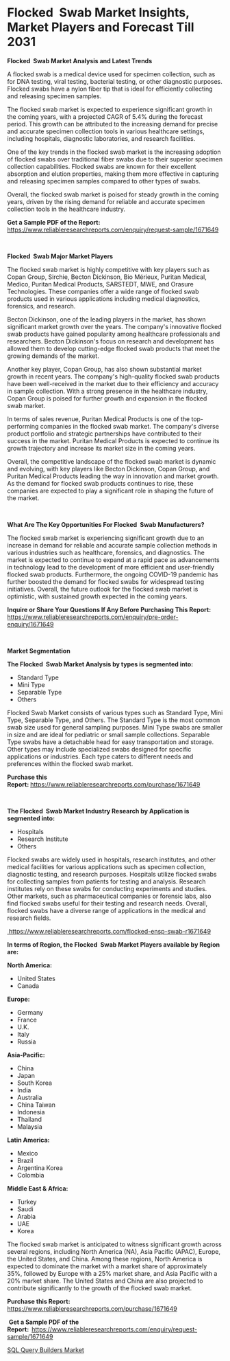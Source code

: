<p><h1>Flocked Swab Market Insights, Market Players and Forecast Till 2031</h1></p><p><strong>Flocked Swab Market Analysis and Latest Trends</strong></p>
<p><p>A flocked swab is a medical device used for specimen collection, such as for DNA testing, viral testing, bacterial testing, or other diagnostic purposes. Flocked swabs have a nylon fiber tip that is ideal for efficiently collecting and releasing specimen samples.</p><p>The flocked swab market is expected to experience significant growth in the coming years, with a projected CAGR of 5.4% during the forecast period. This growth can be attributed to the increasing demand for precise and accurate specimen collection tools in various healthcare settings, including hospitals, diagnostic laboratories, and research facilities.</p><p>One of the key trends in the flocked swab market is the increasing adoption of flocked swabs over traditional fiber swabs due to their superior specimen collection capabilities. Flocked swabs are known for their excellent absorption and elution properties, making them more effective in capturing and releasing specimen samples compared to other types of swabs.</p><p>Overall, the flocked swab market is poised for steady growth in the coming years, driven by the rising demand for reliable and accurate specimen collection tools in the healthcare industry.</p></p>
<p><strong>Get a Sample PDF of the Report:&nbsp;</strong> <a href="https://www.reliableresearchreports.com/enquiry/request-sample/1671649">https://www.reliableresearchreports.com/enquiry/request-sample/1671649</a></p>
<p>&nbsp;</p>
<p><strong>Flocked Swab Major Market Players</strong></p>
<p><p>The flocked swab market is highly competitive with key players such as Copan Group, Sirchie, Becton Dickinson, Bio Mérieux, Puritan Medical, Medico, Puritan Medical Products, SARSTEDT, MWE, and Orasure Technologies. These companies offer a wide range of flocked swab products used in various applications including medical diagnostics, forensics, and research.</p><p>Becton Dickinson, one of the leading players in the market, has shown significant market growth over the years. The company's innovative flocked swab products have gained popularity among healthcare professionals and researchers. Becton Dickinson's focus on research and development has allowed them to develop cutting-edge flocked swab products that meet the growing demands of the market.</p><p>Another key player, Copan Group, has also shown substantial market growth in recent years. The company's high-quality flocked swab products have been well-received in the market due to their efficiency and accuracy in sample collection. With a strong presence in the healthcare industry, Copan Group is poised for further growth and expansion in the flocked swab market.</p><p>In terms of sales revenue, Puritan Medical Products is one of the top-performing companies in the flocked swab market. The company's diverse product portfolio and strategic partnerships have contributed to their success in the market. Puritan Medical Products is expected to continue its growth trajectory and increase its market size in the coming years.</p><p>Overall, the competitive landscape of the flocked swab market is dynamic and evolving, with key players like Becton Dickinson, Copan Group, and Puritan Medical Products leading the way in innovation and market growth. As the demand for flocked swab products continues to rise, these companies are expected to play a significant role in shaping the future of the market.</p></p>
<p>&nbsp;</p>
<p><strong>What Are The Key Opportunities For Flocked Swab Manufacturers?</strong></p>
<p><p>The flocked swab market is experiencing significant growth due to an increase in demand for reliable and accurate sample collection methods in various industries such as healthcare, forensics, and diagnostics. The market is expected to continue to expand at a rapid pace as advancements in technology lead to the development of more efficient and user-friendly flocked swab products. Furthermore, the ongoing COVID-19 pandemic has further boosted the demand for flocked swabs for widespread testing initiatives. Overall, the future outlook for the flocked swab market is optimistic, with sustained growth expected in the coming years.</p></p>
<p><strong>Inquire or Share Your Questions If Any Before Purchasing This Report:</strong> <a href="https://www.reliableresearchreports.com/enquiry/pre-order-enquiry/1671649">https://www.reliableresearchreports.com/enquiry/pre-order-enquiry/1671649</a></p>
<p>&nbsp;</p>
<p><strong>Market Segmentation</strong></p>
<p><strong>The Flocked Swab Market Analysis by types is segmented into:</strong></p>
<p><ul><li>Standard Type</li><li>Mini Type</li><li>Separable Type</li><li>Others</li></ul></p>
<p><p>Flocked Swab Market consists of various types such as Standard Type, Mini Type, Separable Type, and Others. The Standard Type is the most common swab size used for general sampling purposes. Mini Type swabs are smaller in size and are ideal for pediatric or small sample collections. Separable Type swabs have a detachable head for easy transportation and storage. Other types may include specialized swabs designed for specific applications or industries. Each type caters to different needs and preferences within the flocked swab market.</p></p>
<p><strong>Purchase this Report:&nbsp;</strong><a href="https://www.reliableresearchreports.com/purchase/1671649">https://www.reliableresearchreports.com/purchase/1671649</a></p>
<p>&nbsp;</p>
<p><strong>The Flocked Swab Market Industry Research by Application is segmented into:</strong></p>
<p><ul><li>Hospitals</li><li>Research Institute</li><li>Others</li></ul></p>
<p><p>Flocked swabs are widely used in hospitals, research institutes, and other medical facilities for various applications such as specimen collection, diagnostic testing, and research purposes. Hospitals utilize flocked swabs for collecting samples from patients for testing and analysis. Research institutes rely on these swabs for conducting experiments and studies. Other markets, such as pharmaceutical companies or forensic labs, also find flocked swabs useful for their testing and research needs. Overall, flocked swabs have a diverse range of applications in the medical and research fields.</p></p>
<p><a href="https://www.reliableresearchreports.com/flocked-ensp-swab-r1671649">&nbsp;https://www.reliableresearchreports.com/flocked-ensp-swab-r1671649</a></p>
<p><strong>In terms of Region, the Flocked Swab Market Players available by Region are:</strong></p>
<p>
    <p> <strong> North America: </strong>
        <ul>
            <li>United States</li>
            <li>Canada</li>
        </ul>
        </p> 
    <p> <strong> Europe: </strong>
        <ul>
            <li>Germany</li>
            <li>France</li>
            <li>U.K.</li>
            <li>Italy</li>
            <li>Russia</li>
        </ul>
        </p> 
    <p> <strong> Asia-Pacific: </strong>
        <ul>
            <li>China</li>
            <li>Japan</li>
            <li>South Korea</li>
            <li>India</li>
            <li>Australia</li>
            <li>China Taiwan</li>
            <li>Indonesia</li>
            <li>Thailand</li>
            <li>Malaysia</li>
        </ul>
        </p> 
    <p> <strong> Latin America: </strong>
        <ul>
            <li>Mexico</li>
            <li>Brazil</li>
            <li>Argentina Korea</li>
            <li>Colombia</li>
        </ul>
        </p> 
    <p> <strong> Middle East & Africa: </strong>
        <ul>
            <li>Turkey</li>
            <li>Saudi</li>
            <li>Arabia</li>
            <li>UAE</li>
            <li>Korea</li>
        </ul>
    </p>
    </p>
<p><p>The flocked swab market is anticipated to witness significant growth across several regions, including North America (NA), Asia Pacific (APAC), Europe, the United States, and China. Among these regions, North America is expected to dominate the market with a market share of approximately 35%, followed by Europe with a 25% market share, and Asia Pacific with a 20% market share. The United States and China are also projected to contribute significantly to the growth of the flocked swab market.</p></p>
<p><strong>Purchase this Report: </strong><a href="https://www.reliableresearchreports.com/purchase/1671649">https://www.reliableresearchreports.com/purchase/1671649</a></p>
<p>&nbsp;<strong>Get a Sample PDF of the Report:&nbsp;&nbsp;</strong><a href="https://www.reliableresearchreports.com/enquiry/request-sample/1671649">https://www.reliableresearchreports.com/enquiry/request-sample/1671649</a></p>
<p><strong></strong></p>
<p><p><a href="https://medium.com/@rontaybrewer02024/sql-query-builders-market-size-is-growing-at-cagr-of-6-7-ea1fb858a989">SQL Query Builders Market</a></p></p>
